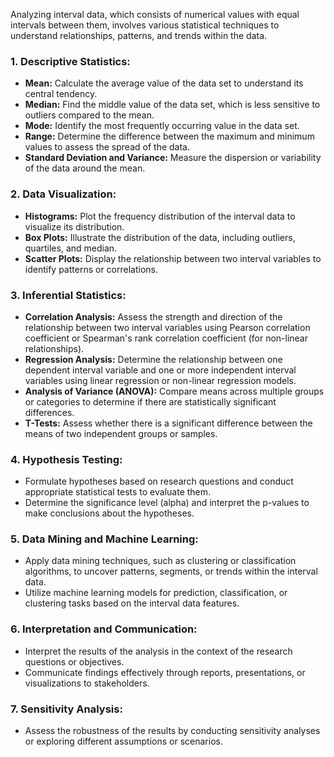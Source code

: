 Analyzing interval data, which consists of numerical values with equal intervals between them, involves various statistical techniques to understand relationships, patterns, and trends within the data.

### 1. Descriptive Statistics:
   - **Mean:** Calculate the average value of the data set to understand its central tendency.
   - **Median:** Find the middle value of the data set, which is less sensitive to outliers compared to the mean.
   - **Mode:** Identify the most frequently occurring value in the data set.
   - **Range:** Determine the difference between the maximum and minimum values to assess the spread of the data.
   - **Standard Deviation and Variance:** Measure the dispersion or variability of the data around the mean.

### 2. Data Visualization:
   - **Histograms:** Plot the frequency distribution of the interval data to visualize its distribution.
   - **Box Plots:** Illustrate the distribution of the data, including outliers, quartiles, and median.
   - **Scatter Plots:** Display the relationship between two interval variables to identify patterns or correlations.

### 3. Inferential Statistics:
   - **Correlation Analysis:** Assess the strength and direction of the relationship between two interval variables using Pearson correlation coefficient or Spearman's rank correlation coefficient (for non-linear relationships).
   - **Regression Analysis:** Determine the relationship between one dependent interval variable and one or more independent interval variables using linear regression or non-linear regression models.
   - **Analysis of Variance (ANOVA):** Compare means across multiple groups or categories to determine if there are statistically significant differences.
   - **T-Tests:** Assess whether there is a significant difference between the means of two independent groups or samples.

### 4. Hypothesis Testing:
   - Formulate hypotheses based on research questions and conduct appropriate statistical tests to evaluate them.
   - Determine the significance level (alpha) and interpret the p-values to make conclusions about the hypotheses.

### 5. Data Mining and Machine Learning:
   - Apply data mining techniques, such as clustering or classification algorithms, to uncover patterns, segments, or trends within the interval data.
   - Utilize machine learning models for prediction, classification, or clustering tasks based on the interval data features.

### 6. Interpretation and Communication:
   - Interpret the results of the analysis in the context of the research questions or objectives.
   - Communicate findings effectively through reports, presentations, or visualizations to stakeholders.

### 7. Sensitivity Analysis:
   - Assess the robustness of the results by conducting sensitivity analyses or exploring different assumptions or scenarios.
